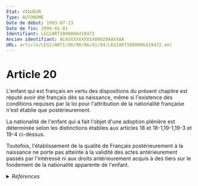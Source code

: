 ```yaml
---
État: VIGUEUR
Type: AUTONOME
Date de début: 1993-07-23
Date de fin: 2999-01-01
Identifiant: LEGIARTI000006419472
Ancien identifiant: ACAXXXXXXXX5X00020AAXXAA
URL: article/LEGI/ARTI/00/00/06/41/94/LEGIARTI000006419472.xml
---
```


<h1>Article 20</h1>

L'enfant qui est français en vertu des dispositions du présent chapitre est
réputé avoir été français dès sa naissance, même si l'existence des conditions
requises par la loi pour l'attribution de la nationalité française n'est établie
que postérieurement.<br />

La nationalité de l'enfant qui a fait l'objet d'une adoption plénière est
déterminée selon les distinctions établies aux articles 18 et 18-1,19-1,19-3 et
19-4 ci-dessus.<br />

Toutefois, l'établissement de la qualité de Français postérieurement à la
naissance ne porte pas atteinte à la validité des actes antérieurement passés
par l'intéressé ni aux droits antérieurement acquis à des tiers sur le fondement
de la nationalité apparente de l'enfant.


<details>
  <summary><em>Références</em></summary>

  <h2>Articles faisant référence à l'article</h2>
  
  <ul>
    <li>
      <a href="https://legal.tricoteuses.fr//redirection/LEGIARTI000006419424?vers=git&vers=legifrance">Code civil - article 19-3 AUTONOME MODIFIE, en vigueur du 1993-07-23 au 2006-07-01</a> CITATION cible
    </li>
    <li>
      <a href="https://legal.tricoteuses.fr//redirection/LEGIARTI000049204887?vers=git&vers=legifrance">Code de la nationalité française - article 26 AUTONOME MODIFIE, en vigueur du 1945-10-20 au 1973-01-10</a> CONCORDE source
    </li>
    <li>
      <a href="https://legal.tricoteuses.fr//redirection/LEGIARTI000049204874?vers=git&vers=legifrance">Code de la nationalité française - article 26 AUTONOME MODIFIE, en vigueur du 1973-01-10 au 1976-12-23</a> CONCORDE source
    </li>
    <li>
      <a href="https://legal.tricoteuses.fr//redirection/LEGIARTI000006523998?vers=git&vers=legifrance">Code de la nationalité française - article 26 AUTONOME TRANSFERE, en vigueur du 1976-12-23 au 1993-07-23</a> CONCORDE source
    </li>
    <li>
      <a href="https://legal.tricoteuses.fr//redirection/LEGIARTI000006419372?vers=git&vers=legifrance">Code civil - article 18 AUTONOME MODIFIE, en vigueur du 1993-07-23 au 2006-07-01</a> CITATION cible
    </li>
    <li>
      <a href="https://legal.tricoteuses.fr//redirection/LEGIARTI000006419373?vers=git&vers=legifrance">Code civil - article 18 AUTONOME VIGUEUR, en vigueur depuis le 2006-07-01</a> CITATION cible
    </li>
    <li>
      <a href="https://legal.tricoteuses.fr//redirection/LEGIARTI000006419425?vers=git&vers=legifrance">Code civil - article 19-3 AUTONOME VIGUEUR, en vigueur depuis le 2006-07-01</a> CITATION cible
    </li>
    <li>
      <a href="https://legal.tricoteuses.fr//redirection/LEGIARTI000006419429?vers=git&vers=legifrance">Code civil - article 19-4 AUTONOME VIGUEUR, en vigueur depuis le 1993-07-23</a> CITATION cible
    </li>
    <li>
      <a href="https://legal.tricoteuses.fr//redirection/LEGIARTI000006419451?vers=git&vers=legifrance">Code civil - article 19-1 AUTONOME MODIFIE, en vigueur du 1993-07-23 au 1998-09-01</a> CITATION cible
    </li>
    <li>
      <a href="https://legal.tricoteuses.fr//redirection/LEGIARTI000006419452?vers=git&vers=legifrance">Code civil - article 19-1 AUTONOME MODIFIE, en vigueur du 1998-09-01 au 2003-11-27</a> CITATION cible
    </li>
    <li>
      <a href="https://legal.tricoteuses.fr//redirection/LEGIARTI000006419453?vers=git&vers=legifrance">Code civil - article 19-1 AUTONOME VIGUEUR, en vigueur depuis le 2003-11-27</a> CITATION cible
    </li>
  </ul>
  
  <h2>Textes faisant référence à l'article</h2>
  
  <ul>
    <li>
      <a href="https://legal.tricoteuses.fr//redirection/JORFTEXT000000362019?vers=git&vers=legifrance">LOI n° 93-933 du 22 juillet 1993 réformant le droit de la nationalité</a> CODIFICATION cible
    </li>
  </ul>
  
  <h2>Références faites par l'article</h2>
  
  <ul>
    <li>
      CREATION source Loi 1803-03-08 promulguée le 18 mars 1803
    </li>
    <li>
      ABROGATION source Loi 1927-08-10 art. 13
    </li>
    <li>
      1993-07-22 CODIFICATION source <a href="https://legal.tricoteuses.fr//redirection/JORFTEXT000000362019?vers=git&vers=legifrance">LOI n° 93-933 du 22 juillet 1993 réformant le droit de la nationalité</a>
    </li>
    <li>
      1993-07-22 CREATION source Loi n°93-933 du 22 juillet 1993 - art. 50 () JORF 23 juillet 1993
    </li>
    <li>
      2999-01-01 CITATION source <a href="https://legal.tricoteuses.fr//redirection/LEGIARTI000006419372?vers=git&vers=legifrance">Code civil - article 18 AUTONOME MODIFIE, en vigueur du 1993-07-23 au 2006-07-01</a>
    </li>
    <li>
      2999-01-01 CITATION source <a href="https://legal.tricoteuses.fr//redirection/LEGIARTI000006419451?vers=git&vers=legifrance">Code civil - article 19-1 AUTONOME MODIFIE, en vigueur du 1993-07-23 au 1998-09-01</a>
    </li>
    <li>
      2999-01-01 CITATION source <a href="https://legal.tricoteuses.fr//redirection/LEGIARTI000006419424?vers=git&vers=legifrance">Code civil - article 19-3 AUTONOME MODIFIE, en vigueur du 1993-07-23 au 2006-07-01</a>
    </li>
    <li>
      2999-01-01 CITATION source <a href="https://legal.tricoteuses.fr//redirection/LEGIARTI000006419429?vers=git&vers=legifrance">Code civil - article 19-4 AUTONOME VIGUEUR, en vigueur depuis le 1993-07-23</a>
    </li>
    <li>
      2999-01-01 CONCORDE cible <a href="https://legal.tricoteuses.fr//redirection/LEGIARTI000006523998?vers=git&vers=legifrance">Code de la nationalité française - article 26 AUTONOME TRANSFERE, en vigueur du 1976-12-23 au 1993-07-23</a>
    </li>
  </ul>
</details>

